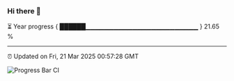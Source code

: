 ### Hi there 👋

⏳ Year progress { ██████▁▁▁▁▁▁▁▁▁▁▁▁▁▁▁▁▁▁▁▁▁▁▁▁ } 21.65 %

---

⏰ Updated on Fri, 21 Mar 2025 00:57:28 GMT

![Progress Bar CI](https://github.com/code-lakshay/GitHub-Actions-Demo/workflows/Progress%20Bar%20CI/badge.svg)
